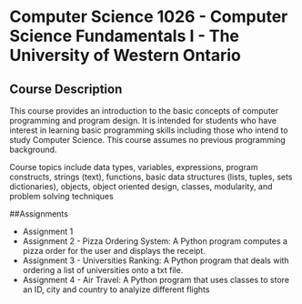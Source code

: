 # Computer Science 1026 - Computer Science Fundamentals I - The University of Western Ontario
## Course Description
This course provides an introduction to the basic concepts of computer programming and program design. It is intended for students who have interest in learning basic programming skills including those who intend to study Computer Science. This course assumes no previous programming background.

Course topics include data types, variables, expressions, program constructs, strings (text), functions, basic data structures (lists, tuples, sets dictionaries), objects, object oriented design, classes, modularity, and problem solving techniques

##Assignments
- Assignment 1 
- Assignment 2 - Pizza Ordering System: A Python program computes a pizza order for the user and displays the receipt.
- Assignment 3 - Universities Ranking: A Python program that deals with ordering a list of universities onto a txt file.
- Assignment 4 - Air Travel: A Python program that uses classes to store an ID, city and country to analyize different flights
